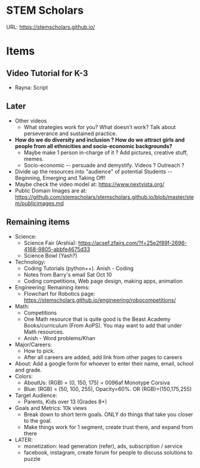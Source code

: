 # STEM Scholars
URL: https://stemscholars.github.io/

# Items
## Video Tutorial for K-3
  * Rayna: Script
## Later
* Other videos
  * What strategies work for you? What doesn't work? Talk about perseverance and sustained practice.
* **How do we do diversity and inclusion ? How do we attract girls and people from all ethnicities and socio-economic backgrounds?**
  * Maybe make 1 person in-charge of it ? Add pictures, creative stuff, memes.
  * Socio-economic -- persuade and demystify. Videos ? Outreach ?
* Divide up the resources into "audience" of potential Students -- Beginning, Emerging and Taking Off!
* Maybe check the video model at: https://www.nextvista.org/
* Public Domain Images are at: https://github.com/stemscholars/stemscholars.github.io/blob/master/stem/publicimages.md
## Remaining items
* Science: 
  * Science Fair (Arshia): https://acsef.zfairs.com/?f=25e2f89f-2696-4168-9805-abbfe4675d33 
  * Science Bowl (Yash?)
* Technology: 
  * Coding Tutorials (python++). Anish - Coding
  * Notes from Barry's email Sat Oct 10
  * Coding competitions, Web page design, making apps, animation
* Engineering: Remaining items:
  * Flowchart for Robotics page: https://stemscholars.github.io/engineering/robocompetitions/ 
* Math:
  * Competitions
  * One Math resource that is quite good is the Beast Academy Books/curriculum (From AoPS). You may want to add that under Math resources.
  * Anish - Word problems/Khan
* Major/Careers: 
  * How to pick.
  * After all careers are added, add link from other pages to careers
* About: Add a google form for whoever to enter their name, email, school and grade.
* Colors: 
  * AboutUs: (RGB) = (0, 150, 175) = 0096af Monotype Corsiva
  * Blue: (RGB) = (50, 100, 255), Opacity=60%. OR (RGB)=(150,175,255)
* Target Audience:
  * Parents, Kids over 13 (Grades 8+)
* Goals and Metrics: 10k views
  * Break down to short term goals. ONLY do things that take you closer to the goal.
  * Make things work for 1 segment, create trust there, and expand from there
* LATER: 
  * monetization: lead generation (refer), ads, subscription / service
  * facebook, instagram, create forum for people to discuss solutions to puzzle

